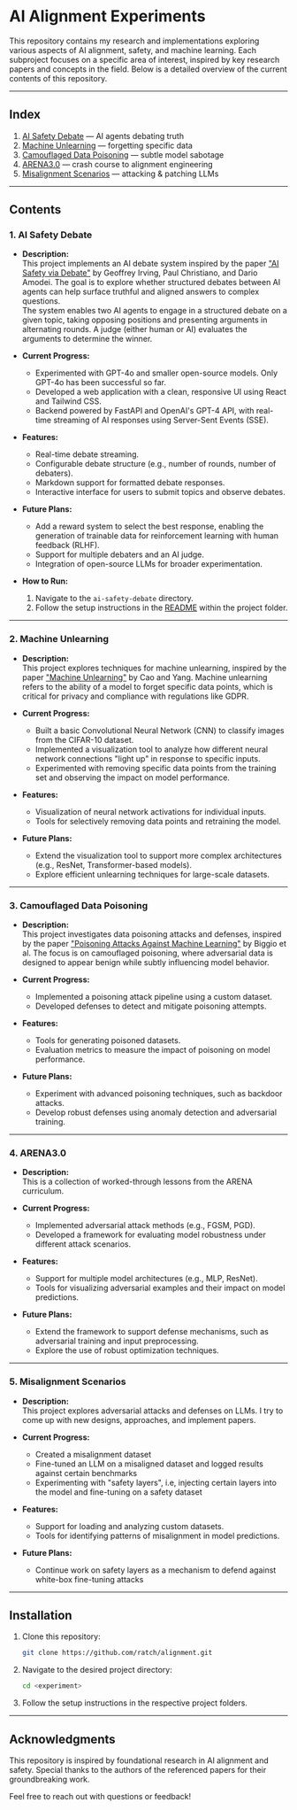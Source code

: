 # AI Alignment Experiments

This repository contains my research and implementations exploring various aspects of AI alignment, safety, and machine learning. Each subproject focuses on a specific area of interest, inspired by key research papers and concepts in the field. Below is a detailed overview of the current contents of this repository.

---

## Index

1. [AI Safety Debate](#1-ai-safety-debate) — AI agents debating truth
2. [Machine Unlearning](#2-machine-unlearning) — forgetting specific data
3. [Camouflaged Data Poisoning](#3-camouflaged-data-poisoning) — subtle model sabotage
4. [ARENA3.0](#4-arena30) — crash course to alignment engineering
5. [Misalignment Scenarios](#5-misalignment-scenarios) — attacking & patching LLMs

---

## Contents

### 1. AI Safety Debate
- **Description:**  
  This project implements an AI debate system inspired by the paper ["AI Safety via Debate"](https://arxiv.org/abs/1805.00899) by Geoffrey Irving, Paul Christiano, and Dario Amodei. The goal is to explore whether structured debates between AI agents can help surface truthful and aligned answers to complex questions.  
  The system enables two AI agents to engage in a structured debate on a given topic, taking opposing positions and presenting arguments in alternating rounds. A judge (either human or AI) evaluates the arguments to determine the winner.

- **Current Progress:**  
  - Experimented with GPT-4o and smaller open-source models. Only GPT-4o has been successful so far.
  - Developed a web application with a clean, responsive UI using React and Tailwind CSS.
  - Backend powered by FastAPI and OpenAI's GPT-4 API, with real-time streaming of AI responses using Server-Sent Events (SSE).

- **Features:**  
  - Real-time debate streaming.
  - Configurable debate structure (e.g., number of rounds, number of debaters).
  - Markdown support for formatted debate responses.
  - Interactive interface for users to submit topics and observe debates.

- **Future Plans:**  
  - Add a reward system to select the best response, enabling the generation of trainable data for reinforcement learning with human feedback (RLHF).
  - Support for multiple debaters and an AI judge.
  - Integration of open-source LLMs for broader experimentation.

- **How to Run:**  
  1. Navigate to the `ai-safety-debate` directory.
  2. Follow the setup instructions in the [README](ai-safety-debate/misc/README.md) within the project folder.

---

### 2. Machine Unlearning
- **Description:**  
  This project explores techniques for machine unlearning, inspired by the paper ["Machine Unlearning"](https://arxiv.org/abs/1912.03817) by Cao and Yang. Machine unlearning refers to the ability of a model to forget specific data points, which is critical for privacy and compliance with regulations like GDPR.

- **Current Progress:**  
  - Built a basic Convolutional Neural Network (CNN) to classify images from the CIFAR-10 dataset.
  - Implemented a visualization tool to analyze how different neural network connections "light up" in response to specific inputs.
  - Experimented with removing specific data points from the training set and observing the impact on model performance.

- **Features:**  
  - Visualization of neural network activations for individual inputs.
  - Tools for selectively removing data points and retraining the model.

- **Future Plans:**  
  - Extend the visualization tool to support more complex architectures (e.g., ResNet, Transformer-based models).
  - Explore efficient unlearning techniques for large-scale datasets.

---

### 3. Camouflaged Data Poisoning
- **Description:**  
  This project investigates data poisoning attacks and defenses, inspired by the paper ["Poisoning Attacks Against Machine Learning"](https://arxiv.org/abs/1804.07933) by Biggio et al. The focus is on camouflaged poisoning, where adversarial data is designed to appear benign while subtly influencing model behavior.

- **Current Progress:**  
  - Implemented a poisoning attack pipeline using a custom dataset.
  - Developed defenses to detect and mitigate poisoning attempts.

- **Features:**  
  - Tools for generating poisoned datasets.
  - Evaluation metrics to measure the impact of poisoning on model performance.

- **Future Plans:**  
  - Experiment with advanced poisoning techniques, such as backdoor attacks.
  - Develop robust defenses using anomaly detection and adversarial training.

---

### 4. ARENA3.0
- **Description:**  
  This is a collection of worked-through lessons from the ARENA curriculum.

- **Current Progress:**  
  - Implemented adversarial attack methods (e.g., FGSM, PGD).
  - Developed a framework for evaluating model robustness under different attack scenarios.

- **Features:**  
  - Support for multiple model architectures (e.g., MLP, ResNet).
  - Tools for visualizing adversarial examples and their impact on model predictions.

- **Future Plans:**  
  - Extend the framework to support defense mechanisms, such as adversarial training and input preprocessing.
  - Explore the use of robust optimization techniques.

---

### 5. Misalignment Scenarios
- **Description:**  
  This project explores adversarial attacks and defenses on LLMs. I try to come up with new designs, approaches, and implement papers.

- **Current Progress:**  
  - Created a misalignment dataset
  - Fine-tuned an LLM on a misaligned dataset and logged results against certain benchmarks
  - Experimenting with "safety layers", i.e, injecting certain layers into the model and fine-tuning on a safety dataset

- **Features:**  
  - Support for loading and analyzing custom datasets.
  - Tools for identifying patterns of misalignment in model predictions.

- **Future Plans:**  
  - Continue work on safety layers as a mechanism to defend against white-box fine-tuning attacks

---

## Installation

1. Clone this repository:
   ```bash
   git clone https://github.com/ratch/alignment.git
   ```

2. Navigate to the desired project directory:
   ```bash
   cd <experiment>
   ```

3. Follow the setup instructions in the respective project folders.

---

## Acknowledgments

This repository is inspired by foundational research in AI alignment and safety. Special thanks to the authors of the referenced papers for their groundbreaking work.

Feel free to reach out with questions or feedback!